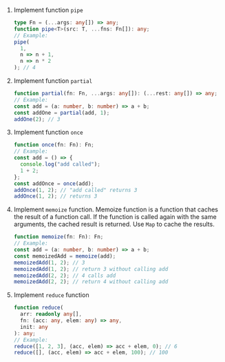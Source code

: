 1. Implement function `pipe`

   ```typescript
   type Fn = (...args: any[]) => any;
   function pipe<T>(src: T, ...fns: Fn[]): any;
   // Example:
   pipe(
     1,
     n => n + 1,
     n => n * 2
   ); // 4
   ```

2. Implement function `partial`

   ```typescript
   function partial(fn: Fn, ...args: any[]): (...rest: any[]) => any;
   // Example:
   const add = (a: number, b: number) => a + b;
   const addOne = partial(add, 1);
   addOne(2); // 3
   ```

3. Implement function `once`

   ```typescript
   function once(fn: Fn): Fn;
   // Example:
   const add = () => {
     console.log("add called");
     1 + 2;
   };
   const addOnce = once(add);
   addOnce(1, 2); // "add called" returns 3
   addOnce(1, 2); // returns 3
   ```

4. Implement `memoize` function. Memoize function is a function that caches the
   result of a function call. If the function is called again with the same
   arguments, the cached result is returned. Use `Map` to cache the results.

   ```typescript
   function memoize(fn: Fn): Fn;
   // Example:
   const add = (a: number, b: number) => a + b;
   const memoizedAdd = memoize(add);
   memoizedAdd(1, 2); // 3
   memoizedAdd(1, 2); // return 3 without calling add
   memoizedAdd(2, 2); // 4 calls add
   memoizedAdd(2, 2); // return 4 without calling add
   ```

5. Implement `reduce` function

   ```typescript
   function reduce(
     arr: readonly any[],
     fn: (acc: any, elem: any) => any,
     init: any
   ): any;
   // Example:
   reduce([1, 2, 3], (acc, elem) => acc + elem, 0); // 6
   reduce([], (acc, elem) => acc + elem, 100); // 100
   ```
